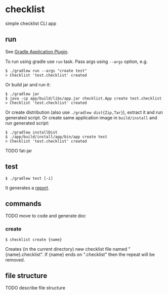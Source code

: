 # checklist
simple checklist CLI app

## run
See [Gradle Application Plugin](https://docs.gradle.org/current/userguide/application_plugin.html).

To run using gradle use `run` task. Pass args using `--args` option, e.g.
```shell
$ ./gradlew run --args "create test"
> Checklist 'test.checklist' created
```
Or build jar and run it:
```shell
$ ./gradlew jar
$ java -cp app/build/libs/app.jar checklist.App create test.checklist
> Checklist 'test.checklist' created
```
Or create distribution (also use `./gradlew dist{Zip,Tar}`), extract it and run generated script.
Or create same application image in `build/install` and run generated script: 
```shell
$ ./gradlew installDist
$ ./app/build/install/app/bin/app create test
> Checklist 'test.checklist' created
```

TODO fat-jar

## test
```shell
$ ./gradlew test [-i]
```
It generates a [report](app/build/reports/tests/test/index.html).

## commands
TODO move to code and generate doc
### create
```shell
$ checklist create {name}
```
Creates (in the current directory) new checklist file named "{name}.checklist".
If {name} ends on ".checklist" then the repeat will be removed.

## file structure
TODO describe file structure